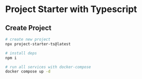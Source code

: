 # Project Starter with Typescript

## Create Project

```bash
# create new project
npx project-starter-ts@latest

# install deps
npm i

# run all services with docker-compose 
docker compose up -d
```

